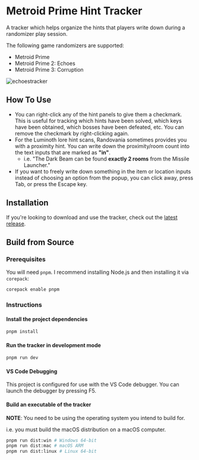 # Metroid Prime Hint Tracker

A tracker which helps organize the hints that players write down during a randomizer play session.

The following game randomizers are supported:

* Metroid Prime
* Metroid Prime 2: Echoes
* Metroid Prime 3: Corruption

![echoestracker](https://github.com/user-attachments/assets/e5bf8eb4-f0b6-4f54-a056-9cac4c9d4463)

## How To Use
- You can right-click any of the hint panels to give them a checkmark. This is useful for tracking which hints have been solved, which keys have been obtained, which bosses have been defeated, etc. You can remove the checkmark by right-clicking again.
- For the Luminoth lore hint scans, Randovania sometimes provides you with a proximity hint. You can write down the proximity/room count into the text inputs that are marked as **"in"**.
  - i.e. "The Dark Beam can be found **exactly 2 rooms** from the Missile Launcher."
- If you want to freely write down something in the item or location inputs instead of choosing an option from the popup, you can click away, press Tab, or press the Escape key.

## Installation

If you're looking to download and use the tracker, check out the [latest release](https://github.com/BashPrime/prime-hint-tracker/releases/latest).

## Build from Source

### Prerequisites

You will need `pnpm`. I recommend installing Node.js and then installing it via `corepack`:

```bash
corepack enable pnpm
```

### Instructions

#### Install the project dependencies

```bash
pnpm install
```

#### Run the tracker in development mode

```bash
pnpm run dev
```

#### VS Code Debugging

This project is configured for use with the VS Code debugger. You can launch the debugger by pressing F5.

#### Build an executable of the tracker

**NOTE**: You need to be using the operating system you intend to build for.

i.e. you must build the macOS distribution on a macOS computer.

```bash
pnpm run dist:win # Windows 64-bit
pnpm run dist:mac # macOS ARM
pnpm run dist:linux # Linux 64-bit
```
